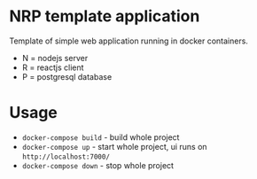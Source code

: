 # NRP template application
Template of simple web application running in docker containers.
- N = nodejs server
- R = reactjs client
- P = postgresql database

# Usage
- `docker-compose build` - build whole project
- `docker-compose up` - start whole project, ui runs on `http://localhost:7000/`
- `docker-compose down` - stop whole project